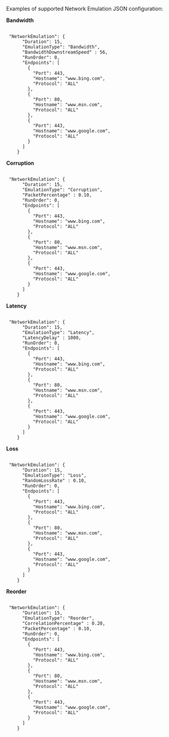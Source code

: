 Examples of supported Network Emulation JSON configuration:

<b>Bandwidth</b>
<pre><code>
 "NetworkEmulation": {
      "Duration": 15,
      "EmulationType": "Bandwidth",
      "BandwidthDownstreamSpeed" : 56,
      "RunOrder": 0,
      "Endpoints": [
        {
          "Port": 443,
          "Hostname": "www.bing.com",
          "Protocol": "ALL"
        },
        {
          "Port": 80,
          "Hostname": "www.msn.com",
          "Protocol": "ALL"
        },
        {
          "Port": 443,
          "Hostname": "www.google.com",
          "Protocol": "ALL"
        }
      ]
    }
</code></pre>
   

<b>Corruption</b>
<pre><code>
 "NetworkEmulation": {
      "Duration": 15,
      "EmulationType": "Corruption",
      "PacketPercentage" : 0.10,
      "RunOrder": 0,
      "Endpoints": [
        {
          "Port": 443,
          "Hostname": "www.bing.com",
          "Protocol": "ALL"
        },
        {
          "Port": 80,
          "Hostname": "www.msn.com",
          "Protocol": "ALL"
        },
        {
          "Port": 443,
          "Hostname": "www.google.com",
          "Protocol": "ALL"
        }
      ]
    }
</code></pre>

<b>Latency</b>
<pre><code>
 "NetworkEmulation": {
      "Duration": 15,
      "EmulationType": "Latency",
      "LatencyDelay" : 1000,
      "RunOrder": 0,
      "Endpoints": [
        {
          "Port": 443,
          "Hostname": "www.bing.com",
          "Protocol": "ALL"
        },
        {
          "Port": 80,
          "Hostname": "www.msn.com",
          "Protocol": "ALL"
        },
        {
          "Port": 443,
          "Hostname": "www.google.com",
          "Protocol": "ALL"
        }
      ]
    }
</code></pre>

<b>Loss</b>
<pre><code>
 "NetworkEmulation": {
      "Duration": 15,
      "EmulationType": "Loss",
      "RandomLossRate" : 0.10,
      "RunOrder": 0,
      "Endpoints": [
        {
          "Port": 443,
          "Hostname": "www.bing.com",
          "Protocol": "ALL"
        },
        {
          "Port": 80,
          "Hostname": "www.msn.com",
          "Protocol": "ALL"
        },
        {
          "Port": 443,
          "Hostname": "www.google.com",
          "Protocol": "ALL"
        }
      ]
    }
</code></pre>

<b>Reorder</b>
<pre><code>
 "NetworkEmulation": {
      "Duration": 15,
      "EmulationType": "Reorder",
      "CorrelationPercentage" : 0.20,
      "PacketPercentage" : 0.10,
      "RunOrder": 0,
      "Endpoints": [
        {
          "Port": 443,
          "Hostname": "www.bing.com",
          "Protocol": "ALL"
        },
        {
          "Port": 80,
          "Hostname": "www.msn.com",
          "Protocol": "ALL"
        },
        {
          "Port": 443,
          "Hostname": "www.google.com",
          "Protocol": "ALL"
        }
      ]
    }
</code></pre>
